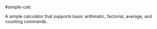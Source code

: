 #simple-calc

A simple calculator that supports basic arithmatic, factorial, average, and counting commands.